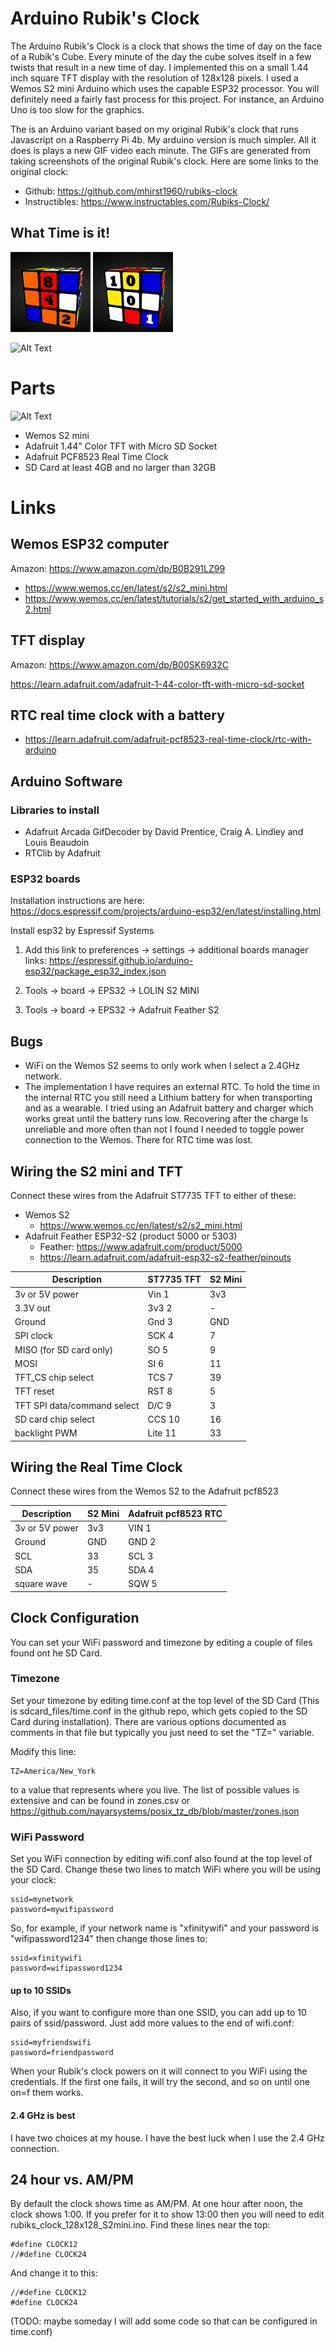 # Arduino Rubik's Clock

The Arduino Rubik's Clock is a clock that shows the time of day on the face of a Rubik's Cube.  Every minute of the day the cube solves itself in a few twists that result in a new time of day.  I implemented this on a small 1.44 inch square TFT display with the resolution of 128x128 pixels.  I used a Wemos S2 mini Arduino which uses the capable ESP32 processor.  You will definitely need a fairly fast process for this project.  For instance, an Arduino Uno is too slow for the graphics.

The is an Arduino variant based on my original Rubik's clock that runs Javascript on a Raspberry Pi 4b.  My arduino version is much simpler.  All it does is plays a new GIF video each minute.  The GIFs are generated from taking screenshots of the original Rubik's clock.  Here are some links to the original clock:

- Github: https://github.com/mhirst1960/rubiks-clock
- Instructibles: https://www.instructables.com/Rubiks-Clock/

## What Time is it!

![Alt Text](sdcard_files/12hourclock-128x128/rubiks-clock-0843.gif "The time is 08:43")
![Alt Text](sdcard_files/12hourclock-128x128/rubiks-clock-1002.gif "The time is 10:02")

![Alt Text](images/rubiks-clock-1054.gif "The time is 10:54")

# Parts

![Alt Text](images/Rubiks-clock-S2Mini-breadboard.png "Wemos S2 Mini, 1.44 TFT, RTC")

- Wemos S2 mini 
- Adafruit 1.44" Color TFT with Micro SD Socket
- Adafruit PCF8523 Real Time Clock
- SD Card at least 4GB and no larger than 32GB


# Links

## Wemos ESP32 computer

Amazon: https://www.amazon.com/dp/B0B291LZ99

- https://www.wemos.cc/en/latest/s2/s2_mini.html
- https://www.wemos.cc/en/latest/tutorials/s2/get_started_with_arduino_s2.html

## TFT display

Amazon: https://www.amazon.com/dp/B00SK6932C

https://learn.adafruit.com/adafruit-1-44-color-tft-with-micro-sd-socket

## RTC real time clock with a battery

- https://learn.adafruit.com/adafruit-pcf8523-real-time-clock/rtc-with-arduino

## Arduino Software

### Libraries to install

- Adafruit Arcada GifDecoder by David Prentice, Craig A. Lindley and Louis Beaudoin
- RTClib by Adafruit

### ESP32 boards

Installation instructions are here:
    https://docs.espressif.com/projects/arduino-esp32/en/latest/installing.html

Install esp32 by Espressif Systems
1. Add this link to preferences -> settings -> additional boards manager links:
  https://espressif.github.io/arduino-esp32/package_esp32_index.json

2. Tools -> board -> EPS32 -> LOLIN S2 MINI

2. Tools -> board -> EPS32 -> Adafruit Feather S2


## Bugs
- WiFi on the Wemos S2 seems to only work when I select a 2.4GHz network.
- The implementation I have requires an external RTC.  To hold the time in the internal RTC you still need a Lithium battery for when transporting and as a wearable.  I tried using an Adafruit battery and charger which works great until the battery runs low.  Recovering after the charge Is unreliable and more often than not I found I needed to toggle power connection to the Wemos.  There for RTC time was lost. 

## Wiring the S2 mini and TFT

Connect these wires from the Adafruit ST7735 TFT to either of these:
- Wemos S2
  -  https://www.wemos.cc/en/latest/s2/s2_mini.html
- Adafruit Feather ESP32-S2 (product 5000 or 5303)
  - Feather: https://www.adafruit.com/product/5000
  - https://learn.adafruit.com/adafruit-esp32-s2-feather/pinouts 

| Description                  | ST7735 TFT | S2 Mini | 
| ----                         | -------    | --------|
| 3v or 5V power               | Vin 1      | 3v3     |
| 3.3V out                     | 3v3 2      | -       |
| Ground                       | Gnd 3      | GND     |
| SPI clock                    | SCK 4      | 7       |
| MISO (for SD card only)      | SO 5       | 9       |
| MOSI                         | SI 6       | 11      |
| TFT_CS chip select           | TCS 7      | 39      |
| TFT reset                    | RST 8      | 5       |
| TFT SPI data/command select  | D/C 9      | 3       |
| SD card chip select          | CCS 10     | 16      |
| backlight PWM                | Lite 11    | 33       |


## Wiring the Real Time Clock

Connect these wires from the Wemos S2 to the Adafruit pcf8523

| Description        | S2 Mini | Adafruit pcf8523 RTC |
| ----               | ------- | -------------- |
| 3v or 5V power     | 3v3     | VIN 1 |
| Ground             | GND     | GND 2 |
| SCL                | 33      | SCL 3 |
| SDA                | 35      | SDA 4 |
| square wave        | -       | SQW 5 |

## Clock Configuration

You can set your WiFi password and timezone by editing a couple of files found ont he SD Card.

### Timezone

Set your timezone by editing time.conf at the top level of the SD Card (This is sdcard_files/time.conf in the github repo, which gets copied to the SD Card during installation).  There are various options documented as comments in that file but typically you just need to set the "TZ=" variable.

Modify this line:

```
TZ=America/New_York
```

to a value that represents where you live.  The list of possible values is extensive and can be found in zones.csv or https://github.com/nayarsystems/posix_tz_db/blob/master/zones.json

### WiFi Password

Set you WiFi connection by editing wifi.conf also found at the top level of the SD Card.  Change these two lines to match WiFi where you will be using your clock:

```
ssid=mynetwork
password=mywifipassword
```

So, for example, if your network name is "xfinitywifi" and your password is "wifipassword1234" then change those lines to:

```
ssid=xfinitywifi
password=wifipassword1234
```

#### up to 10 SSIDs

Also, if you want to configure more than one SSID, you can add up to 10 pairs of ssid/password.  Just add more values to the end of wifi.conf:

```
ssid=myfriendswifi
password=friendpassword
```

When your Rubik's clock powers on it will connect to you WiFi using the credentials.  If the first one fails, it will try the second, and so on until one on=f them works.


#### 2.4 GHz is best
I have two choices at my house.  I have the best luck when I use the 2.4 GHz connection.

## 24 hour vs. AM/PM

By default the clock shows time as AM/PM.  At one hour after noon, the clock shows 1:00.  If you prefer for it to show 13:00 then you will need to edit rubiks_clock_128x128_S2mini.ino.  Find these lines near the top:

```
#define CLOCK12
//#define CLOCK24
```

And change it to this:

```
//#define CLOCK12
#define CLOCK24
```

(TODO: maybe someday I will add some code so that can be configured in time.conf)
